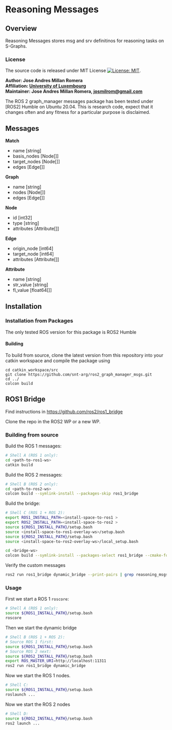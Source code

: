 # Reasoning Messages

## Overview

Reasoning Messages stores msg and srv definitinos for reasoning tasks on S-Graphs.

### License

The source code is released under MIT License [![License: MIT](https://img.shields.io/badge/License-MIT-yellow.svg)](https://opensource.org/licenses/MIT).

**Author: Jose Andres Millan Romera<br />
Affiliation: [University of Luxembourg](https://www.anybotics.com/)<br />
Maintainer: Jose Andres Millan Romera, josmilrom@gmail.com**

The ROS 2 graph_manager messages package has been tested under [ROS2] Humble on Ubuntu 20.04.
This is research code, expect that it changes often and any fitness for a particular purpose is disclaimed.

## Messages

**Match**
- name [string]
- basis_nodes [Node[]]
- target_nodes [Node[]]
- edges [Edge[]]

**Graph**
- name [string]
- nodes [Node[]]
- edges [Edge[]]

**Node**
- id [int32]
- type [string]
- attributes [Attribute[]]

**Edge**
- origin_node [int64]
- target_node [int64]
- attributes [Attribute[]]

**Attribute**
- name [string]
- str_value [string]
- fl_value [float64[]]


## Installation

### Installation from Packages

The only tested ROS version for this package is ROS2 Humble
    

#### Building

To build from source, clone the latest version from this repository into your catkin workspace and compile the package using

	cd catkin_workspace/src
	git clone https://github.com/snt-arg/ros2_graph_manager_msgs.git
	cd ../
	colcon build


## ROS1 Bridge

Find instructions in https://github.com/ros2/ros1_bridge

Clone the repo in the ROS2 WP or a new WP.

### Building from source

Build the ROS 1 messages:


```bash
# Shell A (ROS 1 only):
cd <path-to-ros1-ws>
catkin build
```

Build the ROS 2 messages:

```bash
# Shell B (ROS 2 only):
cd <path-to-ros2-ws>
colcon build --symlink-install --packages-skip ros1_bridge
```


Build the bridge:

```bash
# Shell C (ROS 1 + ROS 2):
export ROS1_INSTALL_PATH=<install-space-to-ros1 >
export ROS2_INSTALL_PATH=<install-space-to-ros2 >
source ${ROS1_INSTALL_PATH}/setup.bash
source <install-space-to-ros1-overlay-ws>/setup.bash
source ${ROS2_INSTALL_PATH}/setup.bash
source <install-space-to-ros2-overlay-ws>/local_setup.bash

cd <bridge-ws>
colcon build --symlink-install --packages-select ros1_bridge --cmake-force-configure

```

Verify the custom messages

```bash
ros2 run ros1_bridge dynamic_bridge --print-pairs | grep reasoning_msgs
```


### Usage

First we start a ROS 1 `roscore`:


```bash
# Shell A (ROS 1 only):
source ${ROS1_INSTALL_PATH}/setup.bash
roscore
```

Then we start the dynamic bridge 


```bash
# Shell B (ROS 1 + ROS 2):
# Source ROS 1 first:
source ${ROS1_INSTALL_PATH}/setup.bash
# Source ROS 2 next:
source ${ROS2_INSTALL_PATH}/setup.bash
export ROS_MASTER_URI=http://localhost:11311
ros2 run ros1_bridge dynamic_bridge
```

Now we start the ROS 1 nodes.


```bash
# Shell C:
source ${ROS1_INSTALL_PATH}/setup.bash
roslaunch ...
```


Now we start the ROS 2 nodes


```bash
# Shell D:
source ${ROS2_INSTALL_PATH}/setup.bash
ros2 launch ...
```








